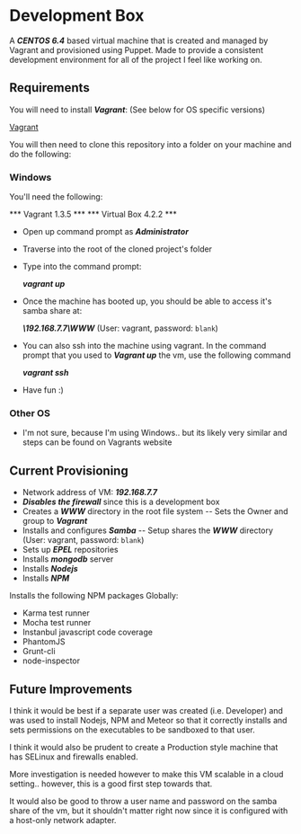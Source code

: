# Development Box


A ***CENTOS 6.4*** based virtual machine that is created and managed by Vagrant and provisioned using Puppet.
Made to provide a consistent development environment for all of the project I feel like working on.



## Requirements


You will need to install ***Vagrant***: (See below for OS specific versions)

[Vagrant](http://docs.vagrantup.com/v2/getting-started/)

You will then need to clone this repository into a folder on your machine and do the following:


### Windows

You'll need the following:

*** Vagrant 1.3.5 ***
*** Virtual Box 4.2.2 *** 

- Open up command prompt as ***Administrator***
- Traverse into the root of the cloned project's folder
- Type into the command prompt:

    ***vagrant up***
	
- Once the machine has booted up, you should be able to access it's samba share at:

    ***\\192.168.7.7\WWW***  (User: vagrant, password: `blank`)
	
- You can also ssh into the machine using vagrant.  In the command prompt that you used to ***Vagrant up*** the vm, use the following command

    ***vagrant ssh***
	
- Have fun :)

### Other OS

- I'm not sure, because I'm using Windows.. but its likely very similar and steps can be found on Vagrants website



## Current Provisioning


- Network address of VM: ***192.168.7.7***
- ***Disables the firewall*** since this is a development box
- Creates a ***WWW*** directory in the root file system
-- Sets the Owner and group to ***Vagrant***
- Installs and configures ***Samba***
-- Setup shares the ***WWW*** directory (User: vagrant, password: `blank`)
- Sets up ***EPEL*** repositories
- Installs ***mongodb*** server
- Installs ***Nodejs***
- Installs ***NPM***

Installs the following NPM packages Globally:

- Karma test runner
- Mocha test runner
- Instanbul javascript code coverage
- PhantomJS
- Grunt-cli
- node-inspector


## Future Improvements


I think it would be best if a separate user was created (i.e. Developer) and was used to install Nodejs, NPM and Meteor so that it 
correctly installs and sets permissions on the executables to be sandboxed to that user.  

I think it would also be prudent to create a Production style machine that has SELinux and firewalls enabled.  

More investigation is needed however to make this VM scalable in a cloud setting.. however, this is a good first step towards that.

It would also be good to throw a user name and password on the samba share of the vm, but it shouldn't matter right now since it is configured
with a host-only network adapter.



